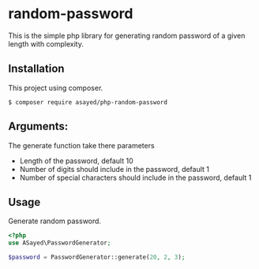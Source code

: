# random-password

This is the simple php library for generating random password of a given length with complexity.

## Installation

This project using composer.

```
$ composer require asayed/php-random-password
```
## Arguments:
The generate function take there parameters
 - Length of the password, default 10
 - Number of digits should include in the password, default 1
 - Number of special characters should include in the password, default 1
## Usage

Generate random password.

```php
<?php
use ASayed\PasswordGenerator;

$password = PasswordGenerator::generate(20, 2, 3);

```

